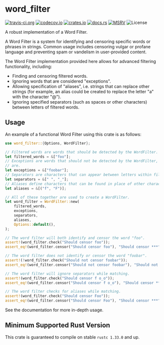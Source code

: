 # word_filter

[![travis-ci.org](https://img.shields.io/travis/Anders429/word_filter)](https://travis-ci.org/github/Anders429/word_filter)
[![codecov.io](https://img.shields.io/codecov/c/gh/Anders429/word_filter)](https://codecov.io/gh/Anders429/word_filter)
[![crates.io](https://img.shields.io/crates/v/word_filter)](https://crates.io/crates/word_filter)
[![docs.rs](https://docs.rs/word_filter/badge.svg)](https://docs.rs/word_filter)
[![MSRV](https://img.shields.io/badge/rustc-1.33.0+-yellow.svg)](#minimum-supported-rust-version)
![License](https://img.shields.io/crates/l/word_filter)

A robust implementation of a Word Filter.

A Word Filter is a system for identifying and censoring specific words or phrases in strings. Common
usage includes censoring vulgar or profane language and preventing spam or vandelism in 
user-provided content.

The Word Filter implementation provided here allows for advanced filtering functionality, including:
- Finding and censoring filtered words.
- Ignoring words that are considered "exceptions".
- Allowing specification of "aliases", i.e. strings that can replace other strings (for example, an
alias could be created to replace the letter "a" with the character "@").
- Ignoring specified separators (such as spaces or other characters) between letters of filtered
words.

## Usage
An example of a functional Word Filter using this crate is as follows:

```rust
use word_filter::{Options, WordFilter};

// Filtered words are words that should be detected by the WordFilter.
let filtered_words = &["foo"];
// Exceptions are words that should not be detected by the WordFilter, even if words inside them 
// are.
let exceptions = &["foobar"];
// Separators are characters that can appear between letters within filtered words.
let separators = &[" ", "_"];
// Aliases define characters that can be found in place of other characters in a match.
let aliases = &[("f", "F")];

// All of these together are used to create a WordFilter.
let word_filter = WordFilter::new(
    filtered_words,
    exceptions,
    separators,
    aliases,
    Options::default(),
);

// The word filter will both identify and censor the word "foo".
assert!(word_filter.check("Should censor foo"));
assert_eq!(word_filter.censor("Should censor foo"), "Should censor ***");

// The word filter does not identify or censor the word "foobar".
assert!(!word_filter.check("Should not censor foobar"));
assert_eq!(word_filter.censor("Should not censor foobar"), "Should not censor foobar");

// The word filter will ignore separators while matching.
assert!(word_filter.check("Should censor f o_o"));
assert_eq!(word_filter.censor("Should censor f o_o"), "Should censor *****");

// The word filter checks for aliases while matching.
assert!(word_filter.check("Should censor Foo"));
assert_eq!(word_filter.censor("Should censor Foo"), "Should censor ***");
```

See the documentation for more in-depth usage.

## Minimum Supported Rust Version
This crate is guaranteed to compile on stable `rustc 1.33.0` and up.
